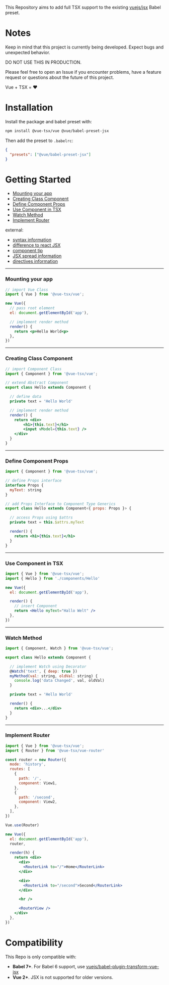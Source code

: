 This Repository aims to add full TSX support to the existing [vuejs/jsx](https://github.com/vuejs/jsx) Babel preset.


# Notes

Keep in mind that this project is currently being developed.
Expect bugs and unexpected behavior.

DO NOT USE THIS IN PRODUCTION.

Please feel free to open an Issue if you encounter problems, have a feature request or questions about the future of this project.

Vue + TSX = ♥️

# Installation

Install the package and babel preset with:

```bash
npm install @vue-tsx/vue @vue/babel-preset-jsx
```

Then add the preset to `.babelrc`:

```json
{
  "presets": ["@vue/babel-preset-jsx"]
}
```

# Getting Started

- [Mounting your app](#Mounting-your-app)
- [Creating Class Component](#Creating-Class-Component)
- [Define Component Props](#Define-Component-Props)
- [Use Component in TSX](#Use-Component-in-TSX)
- [Watch Method](#Watch-Method)
- [Implement Router](#Implement-Router)

external:
- [syntax information](https://github.com/vuejs/jsx#syntax)
- [difference to react JSX](https://github.com/vuejs/jsx/tree/dev/packages/babel-plugin-transform-vue-jsx#difference-from-react-jsx)
- [component tip](https://github.com/vuejs/jsx/tree/dev/packages/babel-plugin-transform-vue-jsx#jsx-spread)
- [JSX spread information](https://github.com/vuejs/jsx/tree/dev/packages/babel-plugin-transform-vue-jsx#jsx-spread)
- [directives information](https://github.com/vuejs/jsx/tree/dev/packages/babel-plugin-transform-vue-jsx#vue-directives)

---
### Mounting your app

```jsx
// import Vue Class
import { Vue } from '@vue-tsx/vue';

new Vue({
  // pass root element
  el: document.getElementById('app'),

  // implement render method
  render() {
    return <p>Hello World<p>
  },
})
```

---
### Creating Class Component

```jsx
// import Component Class
import { Component } from '@vue-tsx/vue';

// extend Abstract Component
export class Hello extends Component {

  // define data
  private text = 'Hello World'

  // implement render method
  render() {
    return <div>
        <h1>{this.text}</h1>
        <input vModel={this.text} />
    </div>
  }
}
```

---
### Define Component Props

```jsx
import { Component } from '@vue-tsx/vue';

// define Props interface
interface Props {
  myText: string
}

// add Props Interface to Component Type Generics
export class Hello extends Component<{ props: Props }> {

  // access Props using $attrs
  private text = this.$attrs.myText

  render() {
    return <h1>{this.text}</h1>
  }
}
```

---
### Use Component in TSX

```jsx
import { Vue } from '@vue-tsx/vue';
import { Hello } from './components/Hello'

new Vue({
  el: document.getElementById('app'),

  render() {
    // insert Component
    return <Hello myText="Hallo Welt" />
  },
})
```

---
### Watch Method

```jsx
import { Component, Watch } from '@vue-tsx/vue';

export class Hello extends Component {

  // implement Watch using Decorator
  @Watch('text', { deep: true })
  myMethod(val: string, oldVal: string) {
    console.log('data Changed', val, oldVal)
  }

  private text = 'Hello World'

  render() {
    return <div>...</div>
  }
}
```

---
### Implement Router

```jsx
import { Vue } from '@vue-tsx/vue';
import { Router } from '@vue-tsx/vue-router'

const router = new Router({
  mode: 'history',
  routes: [
    {
      path: '/',
      component: View1,
    },
    {
      path: '/second',
      component: View2,
    },
  ],
})

Vue.use(Router)

new Vue({
  el: document.getElementById('app'),
  router,

  render(h) {
    return <div>
      <div>
        <RouterLink to="/">Home</RouterLink>
      </div>

      <div>
        <RouterLink to="/second">Second</RouterLink>
      </div>

      <hr />

      <RouterView />
    </div>
  },
})
```

# Compatibility

This Repo is only compatible with:

- **Babel 7+**. For Babel 6 support, use [vuejs/babel-plugin-transform-vue-jsx](https://github.com/vuejs/babel-plugin-transform-vue-jsx)
- **Vue 2+**. JSX is not supported for older versions.